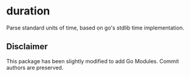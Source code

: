 # duration

Parse standard units of time, based on go's stdlib time implementation.

[GoDoc]: https://godoc.org/maze.io/duration.v1
[GoDoc Widget]: https://godoc.org/maze.io/duration.v1?status.svg

## Disclaimer

This package has been slightly modified to add Go Modules. Commit authors are
preserved.
